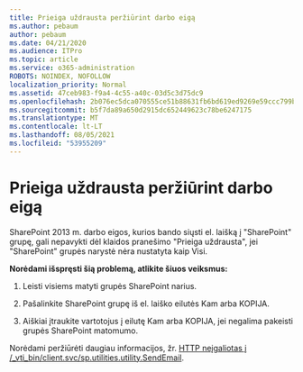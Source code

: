 ```yaml
---
title: Prieiga uždrausta peržiūrint darbo eigą
ms.author: pebaum
author: pebaum
ms.date: 04/21/2020
ms.audience: ITPro
ms.topic: article
ms.service: o365-administration
ROBOTS: NOINDEX, NOFOLLOW
localization_priority: Normal
ms.assetid: 47ceb983-f9a4-4c55-a40c-03d5c3d75dc9
ms.openlocfilehash: 2b076ec5dca070555ce51b88631fb6bd619ed9269e59ccc799b23b8b95547c16
ms.sourcegitcommit: b5f7da89a650d2915dc652449623c78be6247175
ms.translationtype: MT
ms.contentlocale: lt-LT
ms.lasthandoff: 08/05/2021
ms.locfileid: "53955209"
---
```

# <a name="access-denied-when-viewing-a-workflow"></a>Prieiga uždrausta peržiūrint darbo eigą

SharePoint 2013 m. darbo eigos, kurios bando siųsti el. laišką į "SharePoint" grupę, gali nepavykti dėl klaidos pranešimo "Prieiga uždrausta", jei "SharePoint" grupės narystė nėra nustatyta kaip Visi.
  
 **Norėdami išspręsti šią problemą, atlikite šiuos veiksmus:**
  
 1. Leisti visiems matyti grupės SharePoint narius.
  
 2. Pašalinkite SharePoint grupę iš el. laiško eilutės Kam arba KOPIJA.
  
 3. Aiškiai įtraukite vartotojus į eilutę Kam arba KOPIJA, jei negalima pakeisti grupės SharePoint matomumo.
  
Norėdami peržiūrėti daugiau informacijos, žr. [HTTP neįgaliotas į /_vti_bin/client.svc/sp.utilities.utility.SendEmail](https://go.microsoft.com/fwlink/?linkid=2044694&amp;clcid=0x409).
  